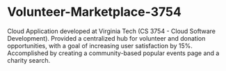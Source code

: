 # Volunteer-Marketplace-3754
Cloud Application developed at Virginia Tech (CS 3754 - Cloud Software Development). Provided a centralized hub for volunteer and donation opportunities, with a goal of increasing user satisfaction by 15%. Accomplished by creating a community-based popular events page and a charity search.
